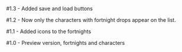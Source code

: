 #1.3
    - Added save and load buttons

#1.2
    - Now only the characters with fortnight drops appear on the list.

#1.1
    - Added icons to the fortnights

#1.0
    - Preview version, fortnights and characters
